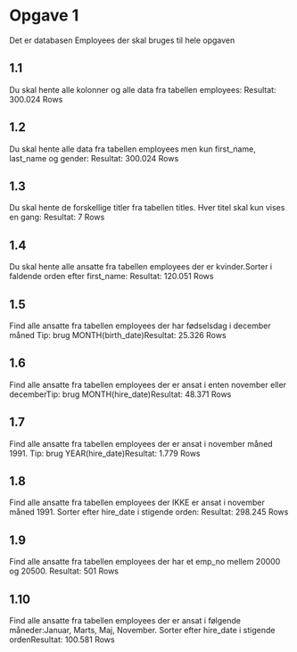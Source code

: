 # Opgave 1
Det er databasen Employees der skal bruges til hele opgaven
## 1.1
Du skal hente alle kolonner og alle data fra tabellen employees: Resultat: 300.024 Rows
## 1.2
Du skal hente alle data fra tabellen employees men kun first_name, last_name og gender: Resultat: 300.024 Rows
## 1.3
Du skal hente de forskellige titler fra tabellen titles. Hver titel skal kun vises en gang: Resultat: 7 Rows
## 1.4
Du skal hente alle ansatte fra tabellen employees der er kvinder.Sorter i faldende orden efter first_name: Resultat: 120.051 Rows
## 1.5
Find alle ansatte fra tabellen employees der har fødselsdag i december måned Tip: brug MONTH(birth_date)Resultat: 25.326 Rows
## 1.6
Find alle ansatte fra tabellen employees der er ansat i enten november eller decemberTip: brug MONTH(hire_date)Resultat: 48.371 Rows
## 1.7
Find alle ansatte fra tabellen employees der er ansat i november måned 1991. Tip: brug YEAR(hire_date)Resultat: 1.779 Rows
## 1.8
Find alle ansatte fra tabellen employees der IKKE er ansat i november måned 1991. Sorter efter hire_date i stigende orden: Resultat: 298.245 Rows
## 1.9
Find alle ansatte fra tabellen employees der har et emp_no mellem 20000 og 20500. Resultat: 501 Rows
## 1.10
Find alle ansatte fra tabellen employees der er ansat i følgende måneder:Januar, Marts, Maj, November. Sorter efter hire_date i stigende ordenResultat: 100.581 Rows
